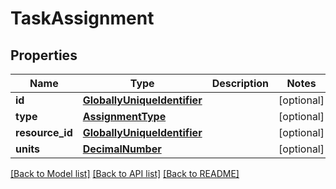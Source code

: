 # TaskAssignment

## Properties
Name | Type | Description | Notes
------------ | ------------- | ------------- | -------------
**id** | [**GloballyUniqueIdentifier**](GloballyUniqueIdentifier.md) |  | [optional] 
**type** | [**AssignmentType**](AssignmentType.md) |  | [optional] 
**resource_id** | [**GloballyUniqueIdentifier**](GloballyUniqueIdentifier.md) |  | [optional] 
**units** | [**DecimalNumber**](DecimalNumber.md) |  | [optional] 

[[Back to Model list]](../README.md#documentation-for-models) [[Back to API list]](../README.md#documentation-for-api-endpoints) [[Back to README]](../README.md)

